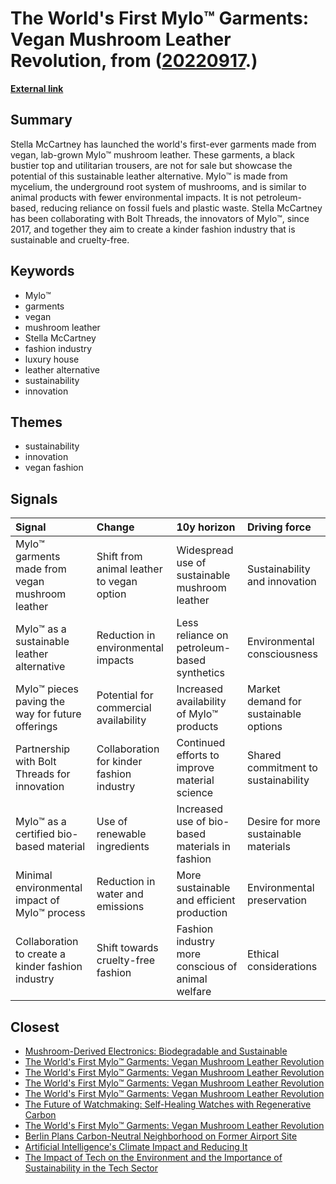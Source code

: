 # __The World's First Mylo™️ Garments: Vegan Mushroom Leather Revolution__, from ([20220917](https://kghosh.substack.com/p/20220917).)

__[External link](https://www.stellamccartney.com/gb/en/stellas-world/the-worlds-first-mylo-garments-created-from-vegan-mushroom-leather.html)__



## Summary

Stella McCartney has launched the world's first-ever garments made from vegan, lab-grown Mylo™️ mushroom leather. These garments, a black bustier top and utilitarian trousers, are not for sale but showcase the potential of this sustainable leather alternative. Mylo™️ is made from mycelium, the underground root system of mushrooms, and is similar to animal products with fewer environmental impacts. It is not petroleum-based, reducing reliance on fossil fuels and plastic waste. Stella McCartney has been collaborating with Bolt Threads, the innovators of Mylo™️, since 2017, and together they aim to create a kinder fashion industry that is sustainable and cruelty-free.

## Keywords

* Mylo™️
* garments
* vegan
* mushroom leather
* Stella McCartney
* fashion industry
* luxury house
* leather alternative
* sustainability
* innovation

## Themes

* sustainability
* innovation
* vegan fashion

## Signals

| Signal                                            | Change                                    | 10y horizon                                       | Driving force                         |
|:--------------------------------------------------|:------------------------------------------|:--------------------------------------------------|:--------------------------------------|
| Mylo™️ garments made from vegan mushroom leather   | Shift from animal leather to vegan option | Widespread use of sustainable mushroom leather    | Sustainability and innovation         |
| Mylo™️ as a sustainable leather alternative        | Reduction in environmental impacts        | Less reliance on petroleum-based synthetics       | Environmental consciousness           |
| Mylo™️ pieces paving the way for future offerings  | Potential for commercial availability     | Increased availability of Mylo™️ products          | Market demand for sustainable options |
| Partnership with Bolt Threads for innovation      | Collaboration for kinder fashion industry | Continued efforts to improve material science     | Shared commitment to sustainability   |
| Mylo™️ as a certified bio-based material           | Use of renewable ingredients              | Increased use of bio-based materials in fashion   | Desire for more sustainable materials |
| Minimal environmental impact of Mylo™️ process     | Reduction in water and emissions          | More sustainable and efficient production         | Environmental preservation            |
| Collaboration to create a kinder fashion industry | Shift towards cruelty-free fashion        | Fashion industry more conscious of animal welfare | Ethical considerations                |

## Closest

* [Mushroom-Derived Electronics: Biodegradable and Sustainable](58b1d4282237f41c4a33e71179c1ea4b)
* [The World's First Mylo™️ Garments: Vegan Mushroom Leather Revolution](babc175f444c7c8a095e0739f8ca9f96)
* [The World's First Mylo™️ Garments: Vegan Mushroom Leather Revolution](babc175f444c7c8a095e0739f8ca9f96)
* [The World's First Mylo™️ Garments: Vegan Mushroom Leather Revolution](babc175f444c7c8a095e0739f8ca9f96)
* [The World's First Mylo™️ Garments: Vegan Mushroom Leather Revolution](babc175f444c7c8a095e0739f8ca9f96)
* [The Future of Watchmaking: Self-Healing Watches with Regenerative Carbon](6fff9cd018f1d8187d53fcd9c695cf87)
* [The World's First Mylo™️ Garments: Vegan Mushroom Leather Revolution](babc175f444c7c8a095e0739f8ca9f96)
* [Berlin Plans Carbon-Neutral Neighborhood on Former Airport Site](5152a8f61434482ebe5faecae9e14b28)
* [Artificial Intelligence's Climate Impact and Reducing It](4785e50f4a444f872724a74095f7ef4b)
* [The Impact of Tech on the Environment and the Importance of Sustainability in the Tech Sector](763a73de80e3ade3d3a068da6ce48182)